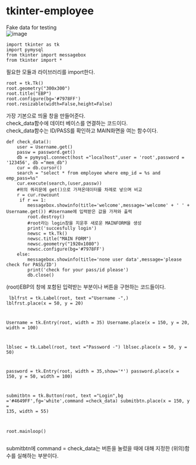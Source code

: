 # tkinter-employee

Fake data for testing<br>
![image](https://user-images.githubusercontent.com/88926634/195977169-cbb55fc9-ddbe-4002-ac11-ad0cd8f88245.png)<br>
<pre><code>import tkinter as tk
import pymysql
from tkinter import messagebox
from tkinter import *
</code></pre>
필요한 모듈과 라이브러리를 import한다.<br>
<pre><code>root = tk.Tk()
root.geometry("300x300")
root.title("EBP")
root.configure(bg='#7978FF')
root.resizable(width=False,height=False)
</code></pre>
가장 기본으로 띄울 창을 만들어준다.<br>
check_data함수에 데이터 베이스를 연결하는 코드이다.<br>
check_data함수는 ID/PASS를 확인하고 MAIN화면을 여는 함수이다.<br>
<pre><code>def check_data():
    user = Username.get()
    passw = password.get()
    db = pymysql.connect(host ="localhost",user = 'root',password = '123456', db ="mem_db")
    cur = db.cursor()
    search = "select * from employee where emp_id = %s and emp_pass=%s"
    cur.execute(search,(user,passw))
    #위의 쿼리문에 get()으로 가져온데이터를 차례로 넣으며 비교
    r = cur.rowcount
     if r == 1:
        messagebox.showinfo(title='welcome',message='welcome' + ' ' + Username.get()) #Username에 입력받은 값을 가져와 출력
        root.destroy()
        #root라는 login창을 지운후 새로운 MAINFORM을 생성
        print('succesfully login')
        newsc = tk.Tk()
        newsc.title("MAIN FORM")
        newsc.geometry("1920x1080")
        newsc.configure(bg='#7978FF')
    else:
        messagebox.showinfo(title='none user data',message='please check for PASS/ID')
        print('check for your pass/id please')
        db.close()
</code></pre>
(root)EBP의 창에 포함된 입력받는 부분이나 버튼을 구현하는 코드들이다.
<code><pre>
lblfrst = tk.Label(root, text ="Username -",)
lblfrst.place(x = 50, y = 20)


Username = tk.Entry(root, width = 35)
Username.place(x = 150, y = 20, width = 100)


lblsec = tk.Label(root, text ="Password -")
lblsec.place(x = 50, y = 50)


password = tk.Entry(root, width = 35,show='*')
password.place(x = 150, y = 50, width = 100)


submitbtn = tk.Button(root, text ="Login",bg ='#4649FF',fg='white',command =check_data)
submitbtn.place(x = 150, y = 135, width = 55)

root.mainloop()
</code></pre>
submitbtn에 command = check_data는 버튼을 눌렀을 때에 대해 지정한 (위의)함수를 실해하는 부분이다.
